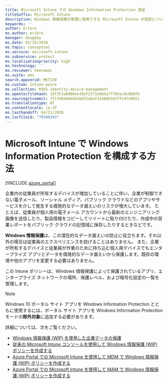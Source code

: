 ```yaml
---
title: Microsoft Intune での Windows Information Protection 設定
titleSuffix: Microsoft Intune
description: Windows 情報保護の管理に使用できる Microsoft Intune の設定について説明します。
keywords: ''
author: Erikre
ms.author: erikre
manager: dougeby
ms.date: 01/18/2018
ms.topic: conceptual
ms.service: microsoft-intune
ms.subservice: protect
ms.localizationpriority: high
ms.technology: ''
ms.reviewer: heenamac
ms.suite: ems
search.appverid: MET150
ms.custom: intune-azure
ms.collection: M365-identity-device-management
ms.openlocfilehash: 18f353a6888ee30af2371ebb5a7f705ac0c060f0
ms.sourcegitcommit: 7f17d6eb9dd41b031a6af4148863d2ffc4f49551
ms.translationtype: HT
ms.contentlocale: ja-JP
ms.lasthandoff: 04/21/2020
ms.locfileid: "79349343"
---
```

# <a name="how-to-configure-windows-information-protection-in-microsoft-intune"></a>Microsoft Intune で Windows Information Protection を構成する方法

[!INCLUDE [azure_portal](../includes/azure_portal.md)]

企業内の従業員が所有するデバイスが増加していることに伴い、企業が制御できない電子メール、ソーシャル メディア、パブリック クラウドなどのアプリやサービスを介して発生する偶発的なデータ漏えいのリスクが増大しています。 たとえば、従業員が個人用の電子メール アカウントから最新のエンジニアリング画像を送信したり、製品情報をコピーしてツイートに貼り付けたり、作成中の営業レポートをパブリック クラウドの記憶域に保存したりするときなどです。

**Windows 情報保護**は、この潜在的なデータ漏えいの防止に役立ちます。それ以外の場合は従業員のエクスペリエンスを妨げることはありません。 また、企業が所有するデバイスと従業員が作業のために持ち込む個人用デバイスでもエンタープライズ アプリとデータを偶発的なデータ漏えいから保護します。既存の環境や他のアプリを変更する必要はありません。

この Intune ポリシーは、Windows 情報保護によって保護されているアプリ、エンタープライズ ネットワークの場所、保護レベル、および暗号化設定の一覧を管理します。

>[!NOTE]
> Windows 10 ポータル サイト アプリを Windows Information Protection とともに使用するには、ポータル サイト アプリを Windows Information Protection モードの**除外対象**に追加する必要があります。 

詳細については、次をご覧ください。
- [Windows 情報保護 (WIP) を使用した企業データの保護](https://technet.microsoft.com/itpro/windows/keep-secure/protect-enterprise-data-using-wip)
- [従来の Microsoft Intune コンソールを使用して Windows 情報保護 (WIP) ポリシーを作成する](https://docs.microsoft.com/windows/threat-protection/windows-information-protection/create-wip-policy-using-intune)
- [Azure Portal での Microsoft Intune を使用して MDM で Windows 情報保護 (WIP) ポリシーを作成する](https://docs.microsoft.com/windows/threat-protection/windows-information-protection/create-wip-policy-using-intune-azure)
- [Azure Portal での Microsoft Intune を使用して MAM で Windows 情報保護 (WIP) ポリシーを作成する](https://docs.microsoft.com/windows/threat-protection/windows-information-protection/create-wip-policy-using-mam-intune-azure)
